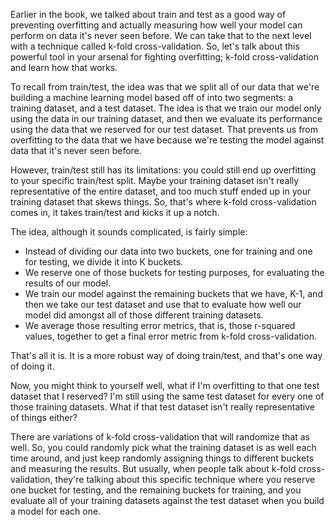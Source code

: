 Earlier in the book, we talked about train and test as a good way of preventing overfitting and actually measuring how well your model can perform on data it's never seen before. We can take that to the next level with a technique called k-fold cross-validation. So, let's talk about this powerful tool in your arsenal for fighting overfitting; k-fold cross-validation and learn how that works.

To recall from train/test, the idea was that we split all of our data that we're building a machine learning model based off of into two segments: a training dataset, and a test dataset. The idea is that we train our model only using the data in our training dataset, and then we evaluate its performance using the data that we reserved for our test dataset. That prevents us from overfitting to the data that we have because we're testing the model against data that it's never seen before.

However, train/test still has its limitations: you could still end up overfitting to your specific train/test split. Maybe your training dataset isn't really representative of the entire dataset, and too much stuff ended up in your training dataset that skews things. So, that's where k-fold cross-validation comes in, it takes train/test and kicks it up a notch.

The idea, although it sounds complicated, is fairly simple:

- Instead of dividing our data into two buckets, one for training and one for testing, we divide it into K buckets.
- We reserve one of those buckets for testing purposes, for evaluating the results of our model.
- We train our model against the remaining buckets that we have, K-1, and then we take our test dataset and use that to evaluate how well our model did amongst all of those different training datasets.
- We average those resulting error metrics, that is, those r-squared values, together to get a final error metric from k-fold cross-validation.

That's all it is. It is a more robust way of doing train/test, and that's one way of doing it.

Now, you might think to yourself well, what if I'm overfitting to that one test dataset that I reserved? I'm still using the same test dataset for every one of those training datasets. What if that test dataset isn't really representative of things either?

There are variations of k-fold cross-validation that will randomize that as well. So, you could randomly pick what the training dataset is as well each time around, and just keep randomly assigning things to different buckets and measuring the results. But usually, when people talk about k-fold cross-validation, they're talking about this specific technique where you reserve one bucket for testing, and the remaining buckets for training, and you evaluate all of your training datasets against the test dataset when you build a model for each one.
